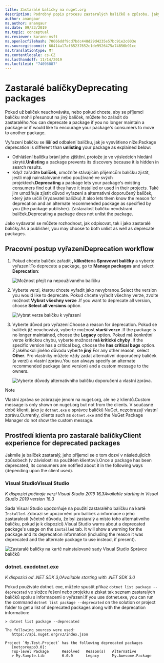 ```yaml
---
title: Zastaralé balíčky na nuget.org
description: Podrobný popis procesu zastaralých balíčků a způsobu, jakým klienti tyto informace zobrazují
author: anangaur
ms.author: anangaur
ms.date: 09/23/2019
ms.topic: conceptual
ms.reviewer: karann-msft
ms.openlocfilehash: 70666ddf9cd7bdc448d29d4235e57bc91e2c003e
ms.sourcegitcommit: 60414a17af65237652c1de9926475a74856b91cc
ms.translationtype: MT
ms.contentlocale: cs-CZ
ms.lasthandoff: 11/14/2019
ms.locfileid: "74096887"
---
```

# <a name="deprecating-packages"></a><span data-ttu-id="b15b7-103">Zastaralé balíčky</span><span class="sxs-lookup"><span data-stu-id="b15b7-103">Deprecating packages</span></span>

<span data-ttu-id="b15b7-104">Pokud už balíček neuchováváte, nebo pokud chcete, aby se příjemci balíčku mohli přesunout na jiný balíček, můžete ho zařadit do zastaralého.</span><span class="sxs-lookup"><span data-stu-id="b15b7-104">You can deprecate a package if you no longer maintain a package or if would like to encourage your package's consumers to move to another package.</span></span> 

<span data-ttu-id="b15b7-105">Vyřazení balíčku se **liší od** odbalení balíčku, jak je vysvětleno níže:</span><span class="sxs-lookup"><span data-stu-id="b15b7-105">Package deprecation is different than **unlisting** your package as explained below:</span></span>
* <span data-ttu-id="b15b7-106">Odhlášení balíčku brání jeho zjištění, protože je ve výsledcích hledání skryté.</span><span class="sxs-lookup"><span data-stu-id="b15b7-106">**Unlisting** a package prevents its discovery because it is hidden in search results.</span></span> 
* <span data-ttu-id="b15b7-107">Když zařadíte **balíček,** umožníte stávajícím příjemcům balíčku zjistit, jestli mají nainstalované nebo používané ve svých projektech.</span><span class="sxs-lookup"><span data-stu-id="b15b7-107">**Deprecating** a package lets your package's existing consumers find out if they have it installed or used in their projects.</span></span> <span data-ttu-id="b15b7-108">Také jim umožňuje zjistit důvod vyřazení a alternativní doporučený balíček, který jste určili (Vydavatel balíčku).</span><span class="sxs-lookup"><span data-stu-id="b15b7-108">It also lets them know the reason for deprecation and an alternate recommended package as specified by you (the package publisher).</span></span> <span data-ttu-id="b15b7-109">Zastaralost balíčku neodstraní balíček.</span><span class="sxs-lookup"><span data-stu-id="b15b7-109">Deprecating a package does not unlist the package.</span></span> 

<span data-ttu-id="b15b7-110">Jako vydavatel se můžete rozhodnout, jak odpisovat, tak i jako zastaralé balíčky.</span><span class="sxs-lookup"><span data-stu-id="b15b7-110">As a publisher, you may choose to both unlist as well as deprecate packages.</span></span>

## <a name="deprecation-workflow"></a><span data-ttu-id="b15b7-111">Pracovní postup vyřazení</span><span class="sxs-lookup"><span data-stu-id="b15b7-111">Deprecation workflow</span></span>
1. <span data-ttu-id="b15b7-112">Pokud chcete balíček zařadit **, klikněte**na **Spravovat balíčky** a vyberte vyřazení:</span><span class="sxs-lookup"><span data-stu-id="b15b7-112">To deprecate a package, go to **Manage packages** and select **Deprecation**:</span></span>

    ![Možnost přejít na nepoužívaného balíčku](media/deprecation-select-option.png)

2. <span data-ttu-id="b15b7-114">Vyberte verzi, kterou chcete vyřadit jako nevybranou.</span><span class="sxs-lookup"><span data-stu-id="b15b7-114">Select the version you would like to deprecate.</span></span> <span data-ttu-id="b15b7-115">Pokud chcete vyřadit všechny verze, zvolte možnost **Vybrat všechny verze** .</span><span class="sxs-lookup"><span data-stu-id="b15b7-115">If you want to deprecate all version, choose **Select all versions** option.</span></span>

    ![Vybrat verze balíčku k vyřazení](media/deprecation-select-version.png)

3. <span data-ttu-id="b15b7-117">Vyberte důvod pro vyřazení.</span><span class="sxs-lookup"><span data-stu-id="b15b7-117">Choose a reason for deprecation.</span></span> <span data-ttu-id="b15b7-118">Pokud se balíček již neuchovává, vyberte možnost **starší verze** .</span><span class="sxs-lookup"><span data-stu-id="b15b7-118">If the package is no longer maintained, choose the **Legacy** option.</span></span> <span data-ttu-id="b15b7-119">Pokud má konkrétní verze kritickou chybu, vyberte možnost **má kritické chyby** .</span><span class="sxs-lookup"><span data-stu-id="b15b7-119">If the specific version has a critical bug, choose the **has critical bugs** option.</span></span> <span data-ttu-id="b15b7-120">Z jakéhokoli jiného důvodu vyberte **jiný**.</span><span class="sxs-lookup"><span data-stu-id="b15b7-120">For any other reason, select **Other**.</span></span> <span data-ttu-id="b15b7-121">Pro vlastníky můžete vždy zadat alternativní doporučený balíček (a verzi) a vlastní zprávu.</span><span class="sxs-lookup"><span data-stu-id="b15b7-121">You can always specify an alternate recommended package (and version) and a custom message to the owners.</span></span> 

    ![Vyberte důvody alternativního balíčku doporučení a vlastní zpráva.](media/deprecation-save.png)

> [!Note]
> <span data-ttu-id="b15b7-123">Vlastní zpráva se zobrazuje jenom na nuget.org, ale ne z klientů.</span><span class="sxs-lookup"><span data-stu-id="b15b7-123">Custom message is only shown on nuget.org but not from the clients.</span></span> <span data-ttu-id="b15b7-124">V současné době klienti, jako je `dotnet.exe` a správce balíčků NuGet, nezobrazují vlastní zprávu.</span><span class="sxs-lookup"><span data-stu-id="b15b7-124">Currently, clients such as `dotnet.exe` and the NuGet Package Manager do not show the custom message.</span></span>

## <a name="client-experience-for-deprecated-packages"></a><span data-ttu-id="b15b7-125">Prostředí klienta pro zastaralé balíčky</span><span class="sxs-lookup"><span data-stu-id="b15b7-125">Client experience for deprecated packages</span></span>
<span data-ttu-id="b15b7-126">Jakmile je balíček zastaralý, jeho příjemci se o tom dozví v následujících způsobech (v závislosti na použitém klientovi).</span><span class="sxs-lookup"><span data-stu-id="b15b7-126">Once a package has been deprecated, its consumers are notified about it in the following ways (depending upon the client used).</span></span>

### <a name="visual-studio"></a><span data-ttu-id="b15b7-127">Visual Studio</span><span class="sxs-lookup"><span data-stu-id="b15b7-127">Visual Studio</span></span> 
<span data-ttu-id="b15b7-128">*K dispozici počínaje verzí Visual Studio 2019 16,3*</span><span class="sxs-lookup"><span data-stu-id="b15b7-128">*Available starting in Visual Studio 2019 version 16.3*</span></span>

<span data-ttu-id="b15b7-129">Sada Visual Studio upozorňuje na použití zastaralého balíčku na kartě `Installed`. Zobrazí se upozornění pro balíček a informace o jeho zastaralosti (včetně důvodu, že byl zastaralý a místo toho alternativního balíčku, pokud je k dispozici).</span><span class="sxs-lookup"><span data-stu-id="b15b7-129">Visual Studio warns about a deprecated package's usage on the `Installed` tab. It will show a warning for the package and its deprecation information (including the reason it was deprecated and the alternate package to use instead, if present).</span></span>

   ![Zastaralé balíčky na kartě nainstalované sady Visual Studio Správce balíčků](media/deprecation-vs.png)

### <a name="dotnetexe"></a><span data-ttu-id="b15b7-131">dotnet. exe</span><span class="sxs-lookup"><span data-stu-id="b15b7-131">dotnet.exe</span></span>
<span data-ttu-id="b15b7-132">*K dispozici od .NET SDK 3,0*</span><span class="sxs-lookup"><span data-stu-id="b15b7-132">*Available starting with .NET SDK 3.0*</span></span>

<span data-ttu-id="b15b7-133">Pokud používáte dotnet. exe, můžete spustit příkaz `dotnet list package --deprecated` ve složce řešení nebo projektu a získat tak seznam zastaralých balíčků spolu s informacemi o vyřazení:</span><span class="sxs-lookup"><span data-stu-id="b15b7-133">If you use dotnet.exe, you can run the command `dotnet list package --deprecated` on the solution or project folder to get a list of deprecated packages along with the deprecation information:</span></span>

```
> dotnet list package --deprecated

The following sources were used:
   https://api.nuget.org/v3/index.json

Project `My.Test.Project` has the following deprecated packages
   [netcoreapp3.0]:
   Top-level Package      Resolved   Reason(s)   Alternative
   > My.Sample.Lib        6.0.0      Legacy      My.Awesome.Package

```
